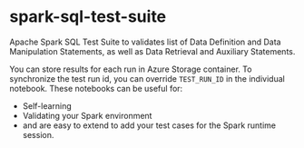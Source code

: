# spark-sql-test-suite
Apache Spark SQL Test Suite to validates list of Data Definition and Data Manipulation Statements, as well as Data Retrieval and Auxiliary Statements.

You can store results for each run in Azure Storage container. To synchronize the test run id, you can override `TEST_RUN_ID` in the individual notebook. These notebooks can be useful for:

- Self-learning
- Validating your Spark environment
- and are easy to extend to add your test cases for the Spark runtime session.

